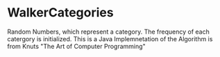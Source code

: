 WalkerCategories
================

Random Numbers, which represent a category. The frequency of each catergory is initialized. This is a Java Implemnetation of the Algorithm is from Knuts "The Art of Computer Programming"